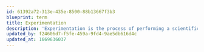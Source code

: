 ```yaml
---
id: 61392a72-313e-435e-8500-88b13667f3b3
blueprint: term
title: Experimentation
description: 'Experimentation is the process of performing a scientific procedure, especially in a laboratory, to determine something. In simple terms it is the process of trying out new ideas, methods, or activities.'
updated_by: f24606d7-f5fe-459a-9fd4-9ae5db616d4c
updated_at: 1669636037
---
```

